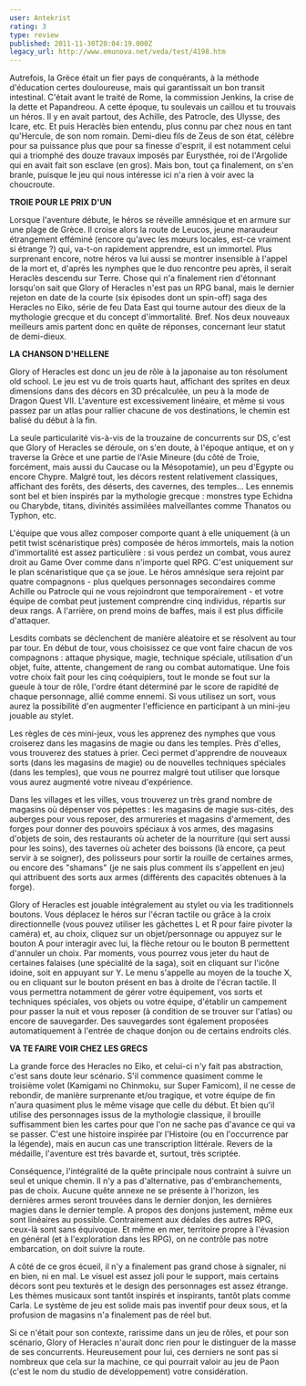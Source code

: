 ```yaml
---
user: Antekrist
rating: 3
type: review
published: 2011-11-30T20:04:19.000Z
legacy_url: http://www.emunova.net/veda/test/4198.htm
---
```

Autrefois, la Grèce était un fier pays de conquérants, à la méthode d'éducation certes douloureuse, mais qui garantissait un bon transit intestinal. C'était avant le traité de Rome, la commission Jenkins, la crise de la dette et Papandreou. A cette époque, tu soulevais un caillou et tu trouvais un héros. Il y en avait partout, des Achille, des Patrocle, des Ulysse, des Icare, etc. Et puis Heraclès bien entendu, plus connu par chez nous en tant qu'Hercule, de son nom romain. Demi-dieu fils de Zeus de son état, célèbre pour sa puissance plus que pour sa finesse d'esprit, il est notamment celui qui a triomphé des douze travaux imposés par Eurysthée, roi de l'Argolide qui en avait fait son esclave (en gros). Mais bon, tout ça finalement, on s'en branle, puisque le jeu qui nous intéresse ici n'a rien à voir avec la choucroute.  

  

**TROIE POUR LE PRIX D'UN**  

Lorsque l'aventure débute, le héros se réveille amnésique et en armure sur une plage de Grèce. Il croise alors la route de Leucos, jeune maraudeur étrangement efféminé (encore qu'avec les mœurs locales, est-ce vraiment si étrange ?) qui, va-t-on rapidement apprendre, est un immortel. Plus surprenant encore, notre héros va lui aussi se montrer insensible à l'appel de la mort et, d'après les nymphes que le duo rencontre peu après, il serait Heraclès descendu sur Terre. Chose qui n'a finalement rien d'étonnant lorsqu'on sait que Glory of Heracles n'est pas un RPG banal, mais le dernier rejeton en date de la courte (six épisodes dont un spin-off) saga des Heracles no Eiko, série de feu Data East qui tourne autour des dieux de la mythologie grecque et du concept d'immortalité. Bref. Nos deux nouveaux meilleurs amis partent donc en quête de réponses, concernant leur statut de demi-dieux.  

  

**LA CHANSON D'HELLENE**  

Glory of Heracles est donc un jeu de rôle à la japonaise au ton résolument old school. Le jeu est vu de trois quarts haut, affichant des sprites en deux dimensions dans des décors en 3D précalculée, un peu à la mode de Dragon Quest VII. L'aventure est excessivement linéaire, et même si vous passez par un atlas pour rallier chacune de vos destinations, le chemin est balisé du début à la fin.  

La seule particularité vis-à-vis de la trouzaine de concurrents sur DS, c'est que Glory of Heracles se déroule, on s'en doute, à l'époque antique, et on y traverse la Grèce et une partie de l'Asie Mineure (du côté de Troie, forcément, mais aussi du Caucase ou la Mésopotamie), un peu d'Egypte ou encore Chypre. Malgré tout, les décors restent relativement classiques, affichant des forêts, des déserts, des cavernes, des temples... Les ennemis sont bel et bien inspirés par la mythologie grecque : monstres type Echidna ou Charybde, titans, divinités assimilées malveillantes comme Thanatos ou Typhon, etc.  

L'équipe que vous allez composer comporte quant à elle uniquement (à un petit twist scénaristique près) composée de héros immortels, mais la notion d'immortalité est assez particulière : si vous perdez un combat, vous aurez droit au Game Over comme dans n'importe quel RPG. C'est uniquement sur le plan scénaristique que ça se joue. Le héros amnésique sera rejoint par quatre compagnons - plus quelques personnages secondaires comme Achille ou Patrocle qui ne vous rejoindront que temporairement - et votre équipe de combat peut justement comprendre cinq individus, répartis sur deux rangs. A l'arrière, on prend moins de baffes, mais il est plus difficile d'attaquer.  

Lesdits combats se déclenchent de manière aléatoire et se résolvent au tour par tour. En début de tour, vous choisissez ce que vont faire chacun de vos compagnons : attaque physique, magie, technique spéciale, utilisation d'un objet, fuite, attente, changement de rang ou combat automatique. Une fois votre choix fait pour les cinq coéquipiers, tout le monde se fout sur la gueule à tour de rôle, l'ordre étant déterminé par le score de rapidité de chaque personnage, allié comme ennemi. Si vous utilisez un sort, vous aurez la possibilité d'en augmenter l'efficience en participant à un mini-jeu jouable au stylet.  

Les règles de ces mini-jeux, vous les apprenez des nymphes que vous croiserez dans les magasins de magie ou dans les temples. Près d'elles, vous trouverez des statues à prier. Ceci permet d'apprendre de nouveaux sorts (dans les magasins de magie) ou de nouvelles techniques spéciales (dans les temples), que vous ne pourrez malgré tout utiliser que lorsque vous aurez augmenté votre niveau d'expérience.  

Dans les villages et les villes, vous trouverez un très grand nombre de magasins où dépenser vos pépettes : les magasins de magie sus-cités, des auberges pour vous reposer, des armureries et magasins d'armement, des forges pour donner des pouvoirs spéciaux à vos armes, des magasins d'objets de soin, des restaurants où acheter de la nourriture (qui sert aussi pour les soins), des tavernes où acheter des boissons (là encore, ça peut servir à se soigner), des polisseurs pour sortir la rouille de certaines armes, ou encore des "shamans" (je ne sais plus comment ils s'appellent en jeu) qui attribuent des sorts aux armes (différents des capacités obtenues à la forge).  

Glory of Heracles est jouable intégralement au stylet ou via les traditionnels boutons. Vous déplacez le héros sur l'écran tactile ou grâce à la croix directionnelle (vous pouvez utiliser les gâchettes L et R pour faire pivoter la caméra) et, au choix, cliquez sur un objet/personnage ou appuyez sur le bouton A pour interagir avec lui, la flèche retour ou le bouton B permettent d'annuler un choix. Par moments, vous pourrez vous jeter du haut de certaines falaises (une spécialité de la saga), soit en cliquant sur l'icône idoine, soit en appuyant sur Y. Le menu s'appelle au moyen de la touche X, ou en cliquant sur le bouton présent en bas à droite de l'écran tactile. Il vous permettra notamment de gérer votre équipement, vos sorts et techniques spéciales, vos objets ou votre équipe, d'établir un campement pour passer la nuit et vous reposer (à condition de se trouver sur l'atlas) ou encore de sauvegarder. Des sauvegardes sont également proposées automatiquement à l'entrée de chaque donjon ou de certains endroits clés.  

  

**VA TE FAIRE VOIR CHEZ LES GRECS**  

La grande force des Heracles no Eiko, et celui-ci n'y fait pas abstraction, c'est sans doute leur scénario. S'il commence quasiment comme le troisième volet (Kamigami no Chinmoku, sur Super Famicom), il ne cesse de rebondir, de manière surprenante et/ou tragique, et votre équipe de fin n'aura quasiment plus le même visage que celle du début. Et bien qu'il utilise des personnages issus de la mythologie classique, il brouille suffisamment bien les cartes pour que l'on ne sache pas d'avance ce qui va se passer. C'est une histoire inspirée par l'Histoire (ou en l'occurrence par la légende), mais en aucun cas une transcription littérale. Revers de la médaille, l'aventure est très bavarde et, surtout, très scriptée.  

Conséquence, l'intégralité de la quête principale nous contraint à suivre un seul et unique chemin. Il n'y a pas d'alternative, pas d'embranchements, pas de choix. Aucune quête annexe ne se présente à l'horizon, les dernières armes seront trouvées dans le dernier donjon, les dernières magies dans le dernier temple. A propos des donjons justement, même eux sont linéaires au possible. Contrairement aux dédales des autres RPG, ceux-là sont sans équivoque. Et même en mer, territoire propre à l'évasion en général (et à l'exploration dans les RPG), on ne contrôle pas notre embarcation, on doit suivre la route.  

A côté de ce gros écueil, il n'y a finalement pas grand chose à signaler, ni en bien, ni en mal. Le visuel est assez joli pour le support, mais certains décors sont peu texturés et le design des personnages est assez étrange. Les thèmes musicaux sont tantôt inspirés et inspirants, tantôt plats comme Carla. Le système de jeu est solide mais pas inventif pour deux sous, et la profusion de magasins n'a finalement pas de réel but.  

Si ce n'était pour son contexte, rarissime dans un jeu de rôles, et pour son scénario, Glory of Heracles n'aurait donc rien pour le distinguer de la masse de ses concurrents. Heureusement pour lui, ces derniers ne sont pas si nombreux que cela sur la machine, ce qui pourrait valoir au jeu de Paon (c'est le nom du studio de développement) votre considération.